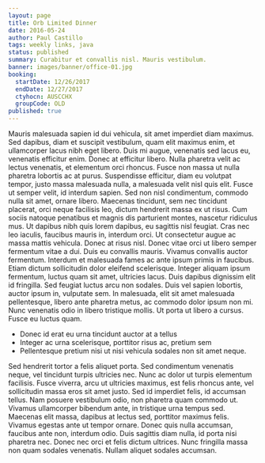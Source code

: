 ```yaml
---
layout: page
title: Orb Limited Dinner
date: 2016-05-24
author: Paul Castillo
tags: weekly links, java
status: published
summary: Curabitur et convallis nisl. Mauris vestibulum.
banner: images/banner/office-01.jpg
booking:
  startDate: 12/26/2017
  endDate: 12/27/2017
  ctyhocn: AUSCCHX
  groupCode: OLD
published: true
---
```

Mauris malesuada sapien id dui vehicula, sit amet imperdiet diam maximus. Sed dapibus, diam et suscipit vestibulum, quam elit maximus enim, et ullamcorper lacus nibh eget libero. Duis mi augue, venenatis sed lacus eu, venenatis efficitur enim. Donec at efficitur libero. Nulla pharetra velit ac lectus venenatis, et elementum orci rhoncus. Fusce non massa ut nulla pharetra lobortis ac at purus. Suspendisse efficitur, diam eu volutpat tempor, justo massa malesuada nulla, a malesuada velit nisl quis elit. Fusce ut semper velit, id interdum sapien. Sed non nisl condimentum, commodo nulla sit amet, ornare libero. Maecenas tincidunt, sem nec tincidunt placerat, orci neque facilisis leo, dictum hendrerit massa ex ut risus. Cum sociis natoque penatibus et magnis dis parturient montes, nascetur ridiculus mus. Ut dapibus nibh quis lorem dapibus, eu sagittis nisl feugiat. Cras nec leo iaculis, faucibus mauris in, interdum orci.
Ut consectetur augue ac massa mattis vehicula. Donec at risus nisl. Donec vitae orci ut libero semper fermentum vitae a dui. Duis eu convallis mauris. Vivamus convallis auctor fermentum. Interdum et malesuada fames ac ante ipsum primis in faucibus. Etiam dictum sollicitudin dolor eleifend scelerisque. Integer aliquam ipsum fermentum, luctus quam sit amet, ultricies lacus. Duis dapibus dignissim elit id fringilla. Sed feugiat luctus arcu non sodales. Duis vel sapien lobortis, auctor ipsum in, vulputate sem. In malesuada, elit sit amet malesuada pellentesque, libero ante pharetra metus, ac commodo dolor ipsum non mi. Nunc venenatis odio in libero tristique mollis. Ut porta ut libero a cursus. Fusce eu luctus quam.

* Donec id erat eu urna tincidunt auctor at a tellus
* Integer ac urna scelerisque, porttitor risus ac, pretium sem
* Pellentesque pretium nisi ut nisi vehicula sodales non sit amet neque.

Sed hendrerit tortor a felis aliquet porta. Sed condimentum venenatis neque, vel tincidunt turpis ultricies nec. Nunc ac dolor ut turpis elementum facilisis. Fusce viverra, arcu ut ultricies maximus, est felis rhoncus ante, vel sollicitudin massa eros sit amet justo. Sed id imperdiet felis, id accumsan tellus. Nam posuere vestibulum odio, non pharetra quam commodo ut. Vivamus ullamcorper bibendum ante, in tristique urna tempus sed. Maecenas elit massa, dapibus at lectus sed, porttitor maximus felis. Vivamus egestas ante ut tempor ornare. Donec quis nulla accumsan, faucibus ante non, interdum odio. Duis sagittis diam nulla, id porta nisi pharetra nec. Donec nec orci et felis dictum ultrices. Nunc fringilla massa non quam sodales venenatis. Nullam aliquet sodales accumsan.
